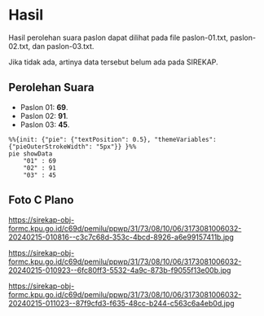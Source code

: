 # Hasil

Hasil perolehan suara paslon dapat dilihat pada file paslon-01.txt, paslon-02.txt, dan paslon-03.txt.

Jika tidak ada, artinya data tersebut belum ada pada SIREKAP.

## Perolehan Suara

 * Paslon 01: **69**.
 * Paslon 02: **91**.
 * Paslon 03: **45**.

```mermaid
%%{init: {"pie": {"textPosition": 0.5}, "themeVariables": {"pieOuterStrokeWidth": "5px"}} }%%
pie showData
    "01" : 69
    "02" : 91
    "03" : 45
```
## Foto C Plano

https://sirekap-obj-formc.kpu.go.id/c69d/pemilu/ppwp/31/73/08/10/06/3173081006032-20240215-010816--c3c7c68d-353c-4bcd-8926-a6e99157411b.jpg

https://sirekap-obj-formc.kpu.go.id/c69d/pemilu/ppwp/31/73/08/10/06/3173081006032-20240215-010923--6fc80ff3-5532-4a9c-873b-f9055f13e00b.jpg

https://sirekap-obj-formc.kpu.go.id/c69d/pemilu/ppwp/31/73/08/10/06/3173081006032-20240215-011023--87f9cfd3-f635-48cc-b244-c563c6a4eb0d.jpg

